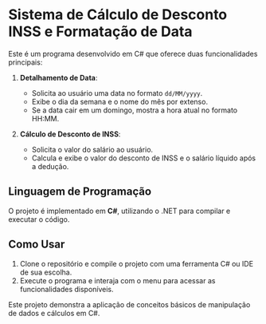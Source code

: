 # Sistema de Cálculo de Desconto INSS e Formatação de Data

Este é um programa desenvolvido em C# que oferece duas funcionalidades principais:

1. **Detalhamento de Data**:
   - Solicita ao usuário uma data no formato `dd/MM/yyyy`.
   - Exibe o dia da semana e o nome do mês por extenso.
   - Se a data cair em um domingo, mostra a hora atual no formato HH:MM.

2. **Cálculo de Desconto de INSS**:
   - Solicita o valor do salário ao usuário.
   - Calcula e exibe o valor do desconto de INSS e o salário líquido após a dedução.

## Linguagem de Programação

O projeto é implementado em **C#**, utilizando o .NET para compilar e executar o código.

## Como Usar

1. Clone o repositório e compile o projeto com uma ferramenta C# ou IDE de sua escolha.
2. Execute o programa e interaja com o menu para acessar as funcionalidades disponíveis.

Este projeto demonstra a aplicação de conceitos básicos de manipulação de dados e cálculos em C#.
